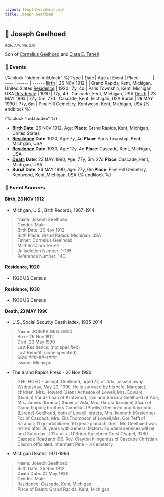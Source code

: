 ```yaml
---
layout: templates/basic.njk
title: Joseph Geelhoed
---
```

## 🔵 Joseph Geelhoed
<small>Age: 77y, 5m, 27d</small>

Son of [Cornelius Geelhoed](/people/9/92844960) and [Clara E. Terrell](/people/6/62490094)

### 📆 Events

{% block "hidden md:block" %}
Type | Date | Age at Event | Place
------ | ------ | ------ | ------
[Birth](#event-event-2) | 26 NOV 1912 |  | Grand Rapids, Kent, Michigan, United States
[Residence](#event-event-0) | 1920 | 7y, 4d | Paris Township, Kent, Michigan, USA
[Residence](#event-event-1) | 1930 | 17y, 4d | Cascade, Kent, Michigan, USA
[Death](#event-event-5) | 23 MAY 1990 | 77y, 5m, 27d | Cascade, Kent, Michigan, USA
Burial | 26 MAY 1990 | 77y, 6m | Pine Hill Cemetery, Kentwood, Kent, Michigan, USA
{% endblock %}

{% block "md:hidden" %}
- **[Birth](#event-event-2)**
**Date**: 26 NOV 1912, Age:
**Place**: Grand Rapids, Kent, Michigan, United States
- **[Residence](#event-event-0)**
**Date**: 1920, Age: 7y, 4d
**Place**: Paris Township, Kent, Michigan, USA
- **[Residence](#event-event-1)**
**Date**: 1930, Age: 17y, 4d
**Place**: Cascade, Kent, Michigan, USA
- **[Death](#event-event-5)**
**Date**: 23 MAY 1990, Age: 77y, 5m, 27d
**Place**: Cascade, Kent, Michigan, USA
- **Burial**
**Date**: 26 MAY 1990, Age: 77y, 6m
**Place**: Pine Hill Cemetery, Kentwood, Kent, Michigan, USA
{% endblock %}

### 📰 Event Sources

#### <a id="event-event-2"></a> Birth, 26 NOV 1912
* Michigan, U.S., Birth Records, 1867-1914
>   
  > Name: Joseph Geelhoed  
  > Gender: Male  
  > Birth Date: 26 Nov 1912  
  > Birth Place: Grand Rapids, Michigan, USA  
  > Father: Cornelius Geelhoed  
  > Mother: Clara Terrell  
  > Jurisdiction Number: 1-189  
  > Reference Number: 14C  
  >

#### <a id="event-event-0"></a> Residence, 1920
* 1920 US Census

#### <a id="event-event-1"></a> Residence, 1930
* 1930 US Census

#### <a id="event-event-5"></a> Death, 23 MAY 1990
* U.S., Social Security Death Index, 1935-2014
>   
  > Name: JOSEPH GEELHOED  
  > Born: 26 Nov 1912  
  > Died: 23 May 1990  
  > Last Residence: (not specified)  
  > Last Benefit: (none specified)  
  > SSN: ###-##-####  
  > Issued: Michigan
* The Grand Rapids Press  - 20 Nov 1990
>   
  > GEELHOED - Joseph Geelhoed, aged 77, of Ada, passed away Wednesday, May 23, 1990. He is survived by his wife, Margaret; children, Mrs. Howard (Jean) Acheson of Lowell, Mrs. Edward (Donna) VanderLaan of Kentwood, Don and Barbara Geelhoed of Ada, Mrs. James (Eleanor) Serne of Ada, Mrs. Harold (Loraine) Sloan of Grand Rapids; brothers Cornelius (Phyllis) Geelhoed and Raymond (Lorene) Geelhoed, both of Lowell; sisters, Mrs. Kenneth (Katherine) Fox of Cascade, Mrs. Ella Thompson of Lowell,Mrs. Cor Tefft of Saranac; 11 grandchildren; 10 great-grandchildren. Mr. Geelhoed was retired after 36 years with General Motors. Funderal services will be held Saturday at 11 a.m. at O'Brien-EggebeenGerst Chapel, 3980 Cascade Road and I96. Rev. Clayton Klingenfus of Cascade Christian Church officiated. Interment Pine Hill Cemetery.
* Michigan Deaths, 1971-1996
>   
  > Name:  Joseph Geelhoed  
  > Birth Date: 26 Nov 1912  
  > Death Date: 23 May 1990  
  > Gender: Male  
  > Residence: Cascade, Kent, Michigan  
  > Place of Death: Grand Rapids, Kent, Michigan
